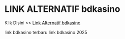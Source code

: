 # LINK ALTERNATIF bdkasino

Klik Disini >> <a href="https://linksto.pages.dev/">Link Alternatif bdkasino </a>

link bdkasino terbaru
link bdkasino 2025